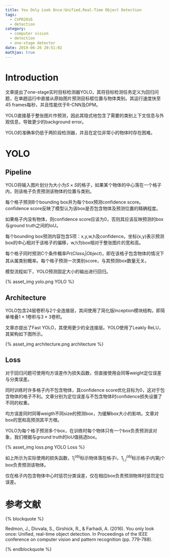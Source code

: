 ```yaml
---
title: You Only Look Once:Unified,Real-Time Object Detection
tags:
  - CVPR2016
  - detection
category:
  - computer vision
  - detection
  - one-stage detector
date: 2019-06-26 20:51:02
mathjax: true
---
```


# Introduction

文章提出了one-stage实时目标检测器YOLO，其将目标检测任务定义为回归问题，在单趟运行中直接从原始图片预测目标框位置与物体类别。其运行速度快至45 frames每秒，并且性能优于R-CNN及DPM。

YOLO直接基于整张图片作预测，因此其隐式地包含了需要的类别上下文信息与外观信息，导致更少的background error。

YOLO的准确率仍低于两阶段检测器，并且在定位非常小的物体时存在困难。

# YOLO

## Pipeline

YOLO将输入图片划分为大小为$S \times S$的格子，如果某个物体的中心落在一个格子内，则该格子负责预测该物体的位置与类别。

每个格子预测B个bounding box并为每个box预测confidence score。confidence score反映了模型认为该box是否包含物体及预测位置的精确程度。

如果格子内没有物体，则confidence score应该为0，否则其应该反映预测的box与ground truth之间的IoU。

每个bounding box预测内容包含5项：x,y,w,h及confidence。坐标(x,y)表示预测box的中心相对于该格子的偏移，w,h为box相对于整张图片的宽和高。

每个格子同时预测C个条件概率$Pr(Class_i|Object)$，即在该格子包含物体的情况下其从属类别概率。每个格子预测一次类别score，与其预测box数量无关。

模型流程如下，YOLO预测固定大小的输出进行回归。

<div class='img-size-half'>
{% asset_img yolo.png YOLO %}
</div>

## Architecture

YOLO包含24层卷积与2个全连接层，其间使用了简化版Inception模块结构，即简单堆叠$1 \times 1$卷积与$3 \times 3$卷积。

文章亦提出了Fast YOLO，其使用更少的全连接层。YOLO使用了Leakly ReLU，其架构如下图所示。

{% asset_img architecture.png architecture %}

## Loss

对于回归问题可使用均方误差作为损失函数，但直接使用会同等weight定位误差与分类误差。

同时训练时许多格子内不包含物体，其confidence score优化目标为0，这对于包含物体的格子不利。文章分别为定位误差与不包含物体时confidence损失设置了不同的权重。

均方误差同时同等weigth不同size的预测box，为缓解box大小的影响，文章对box的宽和高预测其平方根。

YOLO为每个格子预测多个box，在训练时每个物体只有一个box负责预测该对象，我们根据与ground truth的IoU值挑选box。

<div class='img-size-half'>
{% asset_img loss.png YOLO Loss %}
</div>

如上所示为实际使用的损失函数，$1_i^{obj}$标示物体落在格子i，$1_{i,j}^{obj}$标示格子i内第j个box负责预测该物体。

仅在格子内包含物体中心时惩罚分类误差，仅在相应box负责预测物体时惩罚定位误差。

# 参考文献

{% blockquote %}

Redmon, J., Divvala, S., Girshick, R., & Farhadi, A. (2016). You only look once: Unified, real-time object detection. In Proceedings of the IEEE conference on computer vision and pattern recognition (pp. 779-788).

{% endblockquote %}
